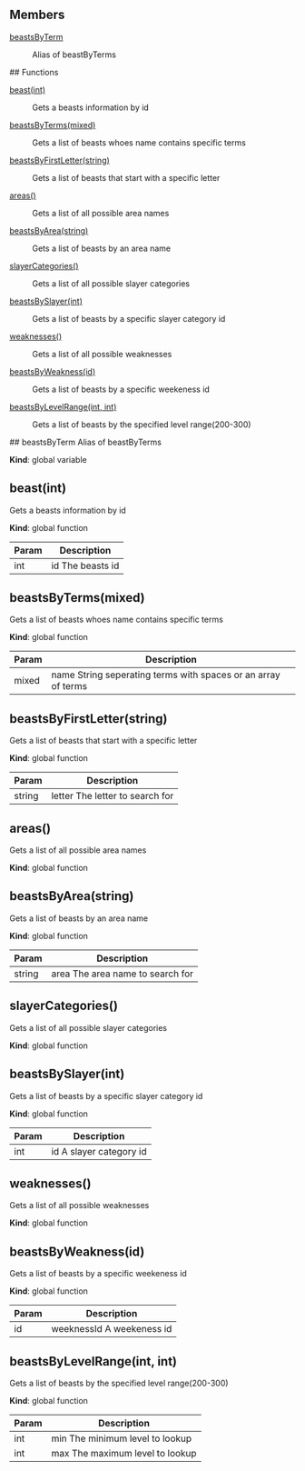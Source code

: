 ## Members
<dl>
<dt><a href="#beastsByTerm">beastsByTerm</a></dt>
<dd><p>Alias of beastByTerms</p>
</dd>
</dl>
## Functions
<dl>
<dt><a href="#beast">beast(int)</a></dt>
<dd><p>Gets a beasts information by id</p>
</dd>
<dt><a href="#beastsByTerms">beastsByTerms(mixed)</a></dt>
<dd><p>Gets a list of beasts whoes name contains specific terms</p>
</dd>
<dt><a href="#beastsByFirstLetter">beastsByFirstLetter(string)</a></dt>
<dd><p>Gets a list of beasts that start with a specific letter</p>
</dd>
<dt><a href="#areas">areas()</a></dt>
<dd><p>Gets a list of all possible area names</p>
</dd>
<dt><a href="#beastsByArea">beastsByArea(string)</a></dt>
<dd><p>Gets a list of beasts by an area name</p>
</dd>
<dt><a href="#slayerCategories">slayerCategories()</a></dt>
<dd><p>Gets a list of all possible slayer categories</p>
</dd>
<dt><a href="#beastsBySlayer">beastsBySlayer(int)</a></dt>
<dd><p>Gets a list of beasts by a specific slayer category id</p>
</dd>
<dt><a href="#weaknesses">weaknesses()</a></dt>
<dd><p>Gets a list of all possible weaknesses</p>
</dd>
<dt><a href="#beastsByWeakness">beastsByWeakness(id)</a></dt>
<dd><p>Gets a list of beasts by a specific weekeness id</p>
</dd>
<dt><a href="#beastsByLevelRange">beastsByLevelRange(int, int)</a></dt>
<dd><p>Gets a list of beasts by the specified level range(200-300)</p>
</dd>
</dl>
<a name="beastsByTerm"></a>
## beastsByTerm
Alias of beastByTerms

**Kind**: global variable  
<a name="beast"></a>
## beast(int)
Gets a beasts information by id

**Kind**: global function  

| Param | Description |
| --- | --- |
| int | id The beasts id |

<a name="beastsByTerms"></a>
## beastsByTerms(mixed)
Gets a list of beasts whoes name contains specific terms

**Kind**: global function  

| Param | Description |
| --- | --- |
| mixed | name String seperating terms with spaces or an array of terms |

<a name="beastsByFirstLetter"></a>
## beastsByFirstLetter(string)
Gets a list of beasts that start with a specific letter

**Kind**: global function  

| Param | Description |
| --- | --- |
| string | letter The letter to search for |

<a name="areas"></a>
## areas()
Gets a list of all possible area names

**Kind**: global function  
<a name="beastsByArea"></a>
## beastsByArea(string)
Gets a list of beasts by an area name

**Kind**: global function  

| Param | Description |
| --- | --- |
| string | area The area name to search for |

<a name="slayerCategories"></a>
## slayerCategories()
Gets a list of all possible slayer categories

**Kind**: global function  
<a name="beastsBySlayer"></a>
## beastsBySlayer(int)
Gets a list of beasts by a specific slayer category id

**Kind**: global function  

| Param | Description |
| --- | --- |
| int | id A slayer category id |

<a name="weaknesses"></a>
## weaknesses()
Gets a list of all possible weaknesses

**Kind**: global function  
<a name="beastsByWeakness"></a>
## beastsByWeakness(id)
Gets a list of beasts by a specific weekeness id

**Kind**: global function  

| Param | Description |
| --- | --- |
| id | weeknessId A weekeness id |

<a name="beastsByLevelRange"></a>
## beastsByLevelRange(int, int)
Gets a list of beasts by the specified level range(200-300)

**Kind**: global function  

| Param | Description |
| --- | --- |
| int | min The minimum level to lookup |
| int | max The maximum level to lookup |

